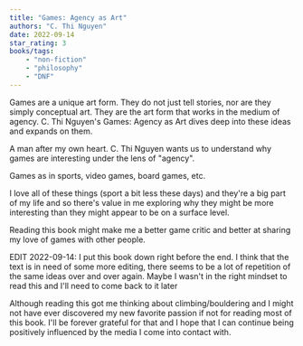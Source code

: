 ```yaml
---
title: "Games: Agency as Art"
authors: "C. Thi Nguyen"
date: 2022-09-14
star_rating: 3
books/tags:
    - "non-fiction"
    - "philosophy"
    - "DNF"
---
```

Games are a unique art form. They do not just tell stories, nor are they simply conceptual art. They are the art form that works in the medium of agency. C. Thi Nguyen's Games: Agency as Art dives deep into these ideas and expands on them.

<!--more-->

A man after my own heart. C. Thi Nguyen wants us to understand why games are interesting under the lens of "agency".

Games as in sports, video games, board games, etc.

I love all of these things (sport a bit less these days) and they're a big part of my life and so there's value in me exploring why they might be more interesting than they might appear to be on a surface level.

Reading this book might make me a better game critic and better at sharing my love of games with other people.

EDIT 2022-09-14: I put this book down right before the end. I think that the text is in need of some more editing, there seems to be a lot of repetition of the same ideas over and over again. Maybe I wasn't in the right mindset to read this and I'll need to come back to it later

Although reading this got me thinking about climbing/bouldering and I might not have ever discovered my new favorite passion if not for reading most of this book. I'll be forever grateful for that and I hope that I can continue being positively influenced by the media I come into contact with.
